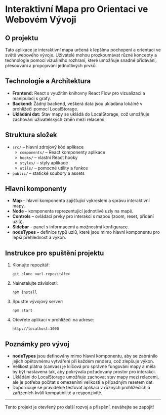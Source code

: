 # Interaktivní Mapa pro Orientaci ve Webovém Vývoji

## O projektu

Tato aplikace je interaktivní mapa určená k lepšímu pochopení a orientaci ve světě webového vývoje. Uživatelé mohou prozkoumávat různé koncepty a technologie pomocí vizuálního rozhraní, které umožňuje snadné přidávání, přesouvání a propojování jednotlivých prvků.

## Technologie a Architektura

- **Frontend:** React s využitím knihovny React Flow pro vizualizaci a manipulaci s grafy.
- **Backend:** Žádný backend, veškerá data jsou ukládána lokálně v prohlížeči pomocí LocalStorage.
- **Ukládání dat:** Stav mapy se ukládá do LocalStorage, což umožňuje zachování uživatelských změn mezi relacemi.

## Struktura složek

- `src/` – hlavní zdrojový kód aplikace
  - `components/` – React komponenty aplikace
  - `hooks/` – vlastní React hooky
  - `styles/` – styly aplikace
  - `utils/` – pomocné utility a funkce
- `public/` – statické soubory a assets

## Hlavní komponenty

- **Map** – hlavní komponenta zajišťující vykreslení a správu interaktivní mapy.
- **Node** – komponenta reprezentující jednotlivé uzly na mapě.
- **Controls** – ovládací prvky pro interakci s mapou (zoom, reset, přidání uzlů).
- **Sidebar** – panel s informacemi a možnostmi konfigurace.
- **nodeTypes** – definice typů uzlů, které jsou mimo hlavní komponentu pro lepší přehlednost a výkon.

## Instrukce pro spuštění projektu

1. Klonujte repozitář:
   ```
   git clone <url-repozitáře>
   ```
2. Nainstalujte závislosti:
   ```
   npm install
   ```
3. Spusťte vývojový server:
   ```
   npm start
   ```
4. Otevřete aplikaci v prohlížeči na adrese:
   ```
   http://localhost:3000
   ```

## Poznámky pro vývoj

- **nodeTypes** jsou definovány mimo hlavní komponentu, aby se zabránilo jejich opětovnému vytváření při každém renderu, což zlepšuje výkon.
- Velikost plátna (canvas) je klíčová pro správné fungování mapy a měla by být nastavena tak, aby pokrývala požadovaný prostor pro interakci.
- Ukládání do LocalStorage umožňuje zachovat stav mapy mezi relacemi, ale je potřeba počítat s omezeními velikosti a případným resetem dat.
- Doporučuje se pravidelně testovat aplikaci v různých prohlížečích a zařízeních kvůli kompatibilitě a responzivitě.

---

Tento projekt je otevřený pro další rozvoj a přispění, neváhejte se zapojit!
